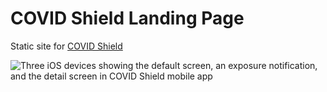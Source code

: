 # COVID Shield Landing Page

Static site for [COVID Shield](https://github.com/CovidShield/rationale)

![Three iOS devices showing the default screen, an exposure notification, and the detail screen in COVID Shield mobile app](https://github.com/CovidShield/covidshield.github.io/raw/master/img/screen-shot.png)
